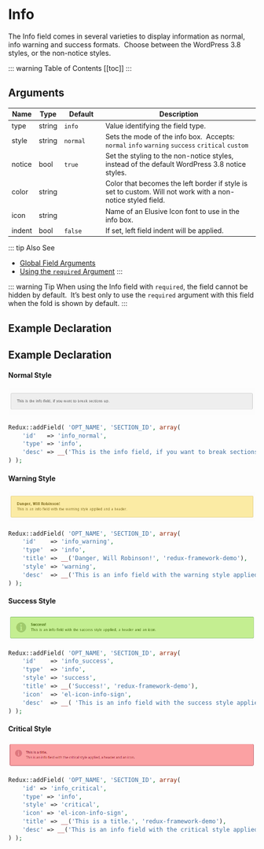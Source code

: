 # Info

The Info field comes in several varieties to display information as normal, info warning and success formats.  Choose between the WordPress 3.8 styles, or the non-notice styles.

::: warning Table of Contents
[[toc]]
:::

## Arguments
|Name|Type|<div style="width:70px;">Default</div>|Description|
|--- |--- |--- |--- |
|type|string|`info`|Value identifying the field type.|
|style|string|`normal`|Sets the mode of the info box.  Accepts:  `normal` `info` `warning` `success` `critical` `custom`|
|notice|bool|`true`|Set the styling to the non-notice styles, instead of the default WordPress 3.8 notice styles.|
|color|string||Color that becomes the left border if style is set to custom. Will not work with a non-notice styled field.|
|icon|string||Name of an Elusive Icon font to use in the info box.|
|indent|bool|`false`|If set, left field indent will be applied.|

::: tip Also See
- [Global Field Arguments](../configuration/fields/arguments.md)
- [Using the `required` Argument](../configuration/fields/required.md)
:::

::: warning Tip
When using the Info field with `required`, the field cannot be hidden by default.  It’s best only to use the `required` argument with this field when the fold is shown by default.
:::

## Example Declaration
<script>
import builder from './info.json';
export default {
    data () {
        return {
            builder: builder,
            defaults: {}
        };
    }
}
</script>
<builder :builder_json="builder" :builder_defaults="defaults" />

## Example Declaration

#### Normal Style
<span style="display:block;text-align:center">![](./img/info_normal.png)</span>

```php
Redux::addField( 'OPT_NAME', 'SECTION_ID', array(
    'id'   => 'info_normal',
    'type' => 'info',
    'desc' => __('This is the info field, if you want to break sections up.', 'redux-framework-demo')
) );
```

#### Warning Style

<span style="display:block;text-align:center">![](./img/info_warning.png)</span>

```php
Redux::addField( 'OPT_NAME', 'SECTION_ID', array(
    'id'    => 'info_warning',
    'type'  => 'info',
    'title' => __('Danger, Will Robinson!', 'redux-framework-demo'),
    'style' => 'warning',
    'desc'  => __('This is an info field with the warning style applied and a header.', 'redux-framework-demo')
) );
```

#### Success Style

<span style="display:block;text-align:center">![](./img/info_success.png)</span>

```php
Redux::addField( 'OPT_NAME', 'SECTION_ID', array(
    'id'    => 'info_success',
    'type'  => 'info',
    'style' => 'success',
    'title' => __('Success!', 'redux-framework-demo'),
    'icon'  => 'el-icon-info-sign',
    'desc'  => __( 'This is an info field with the success style applied, a header and an icon.', 'redux-framework-demo')
) );
```

#### Critical Style
<span style="display:block;text-align:center">![](./img/info_critical.png)</span>

```php
Redux::addField( 'OPT_NAME', 'SECTION_ID', array(
    'id' => 'info_critical',
    'type' => 'info',
    'style' => 'critical',
    'icon' => 'el-icon-info-sign',
    'title' => __('This is a title.', 'redux-framework-demo'),
    'desc' => __('This is an info field with the critical style applied, a header and an icon.', 'redux-framework-demo')
) );
```

